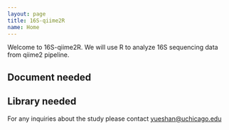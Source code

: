 ```yaml
---
layout: page
title: 16S-qiime2R
name: Home
---
```


Welcome to 16S-qiime2R. We will use R to analyze 16S sequencing data from qiime2 pipeline. 

## Document needed


## Library needed


For any inquiries about the study please contact <yueshan@uchicago.edu>

